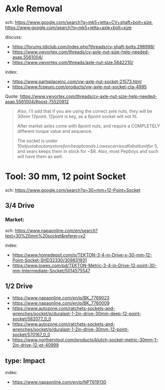 # Axle Removal
sch: https://www.google.com/search?q=mk5+jetta+CV+shaft+bolt+size, https://www.google.com/search?q=mk5+jetta+axle+bolt+size

discuss:
- https://forums.tdiclub.com/index.php?threads/cv-shaft-bolts.298998/
- https://www.vwvortex.com/threads/cv-axle-nut-size-help-needed-asap.5561004/
- https://www.vwvortex.com/threads/axle-nut-size.5642210/

index:
- https://www.partsplaceinc.com/vw-axle-nut-socket-21573.html
- https://www.fcpeuro.com/products/vw-axle-nut-socket-cta-4995

Quote:
https://www.vwvortex.com/threads/cv-axle-nut-size-help-needed-asap.5561004/#post-75520812
>Also, I'll add that if you are using the correct axle nuts, they will be 30mm 12point. 12point is key, as a 6point socket will not fit.
>
>After market axles come with 6point nuts, and require a COMPLETELY different torque value and sequence.
>
>The socket is under $10 at just about any store for cheap brands. Lowes carries a Kobalt unit for ~$5, and sears keeps them in stock for ~$8. Also, most Pepboys and such will have them as well.

# Tool: 30 mm, 12 point Socket
sch: https://www.google.com/search?q=30+mm+12-Point+Socket
## 3/4 Drive
### Market:
sch: https://www.napaonline.com/en/search?text=30%20mm%20socket&referer=v2

index:
- https://www.homedepot.com/p/TEKTON-3-4-in-Drive-x-30-mm-12-Point-Socket-SHD32330/309831931
- https://www.lowes.com/pd/TEKTON-Metric-3-4-in-Drive-12-point-30-mm-Intermediate-Socket/5014575547

## 1/2 Drive
- https://www.napaonline.com/en/p/BK_7769023
- https://www.napaonline.com/en/p/BK_7760009
- https://www.autozone.com/ratchets-sockets-and-wrenches/socket/p/duralast-1-2in-drive-30mm-deep-12-point-socket/582077_0_0
- https://www.autozone.com/ratchets-sockets-and-wrenches/socket/p/duralast-1-2in-drive-30mm-12-point-socket/570167_0_0
- https://www.northerntool.com/products/klutch-socket-metric-30mm-1-2in-drive-12-pt-40999

## type: Impact
index:
- https://www.napaonline.com/en/p/NPT619130
